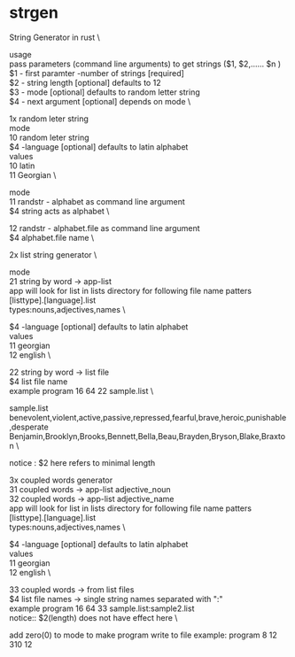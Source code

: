 # strgen
String Generator in rust \

usage \
pass parameters (command line arguments) to get strings ($1, $2,...... $n ) \
$1 - first paramter -number of strings [required] \
$2 - string length [optional] defaults to 12 \
$3 - mode [optional] defaults to random letter string \
$4 - next argument [optional] depends on mode \


1x random leter string \
mode \
10 random leter string \
$4 -language [optional] defaults to latin alphabet \
values \
10 latin \
11 Georgian \

mode \
11 randstr - alphabet as command line argument \
$4 string acts as alphabet \

12 randstr - alphabet.file  as command line argument \
$4 alphabet.file name \

2x list string generator \

mode \
21 string by word  -> app-list \
app will look for list in lists directory for following file name patters \
[listtype].[language].list \
types:nouns,adjectives,names \

$4 -language [optional] defaults to latin alphabet \
values \
11 georgian \
12 english \


22 string by word  -> list file \
$4 list file name \
example program 16 64 22 sample.list \

sample.list \
benevolent,violent,active,passive,repressed,fearful,brave,heroic,punishable,desperate \
Benjamin,Brooklyn,Brooks,Bennett,Bella,Beau,Brayden,Bryson,Blake,Braxton \

notice : $2 here refers to minimal length

3x coupled words generator \
31 coupled words -> app-list adjective_noun \
32 coupled words -> app-list adjective_name \
app will look for list in lists directory for following file name patters \
[listtype].[language].list \
types:nouns,adjectives,names \

$4 -language [optional] defaults to latin alphabet \
values \
11 georgian \
12 english \

33 coupled words -> from list files \
$4 list file names  -> single string names separated with ":" \
example program 16 64 33 sample.list:sample2.list \
notice:: $2(length) does not have effect here \

add zero(0) to mode to make program write to file
example: program 8 12 310 12